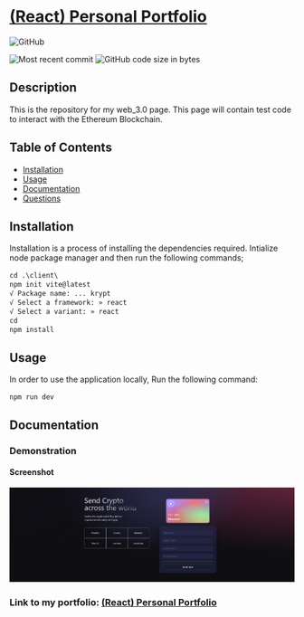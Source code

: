 # [(React) Personal Portfolio](https://github.com/cmrnfaith/web_3.0)

![GitHub](https://img.shields.io/github/license/cmrnfaith/web_3.0?style=plastic)

![Most recent commit](https://img.shields.io/github/last-commit/cmrnfaith/web_3.0)
![GitHub code size in bytes](https://img.shields.io/github/languages/code-size/cmrnfaith/web_3.0)

## Description

This is the repository for my web_3.0 page. This page will contain test code to interact with the Ethereum Blockchain.

## Table of Contents

- [Installation](#Installation)
- [Usage](#Usage)
- [Documentation](#Documentation)
- [Questions](#Questions)

## Installation

Installation is a process of installing the dependencies required.
Intialize node package manager and then run the following commands;

```script
cd .\client\
npm init vite@latest
√ Package name: ... krypt
√ Select a framework: » react
√ Select a variant: » react
cd
npm install
```

## Usage

In order to use the application locally, Run the following command:

```script
npm run dev
```

## Documentation

### Demonstration

#### Screenshot

![Screenshot of the Application](docs/homepage.png?raw=true "Screenshot of the Application")

### Link to my portfolio: [(React) Personal Portfolio](https://cmrnfaith.github.io/portfolio/)
